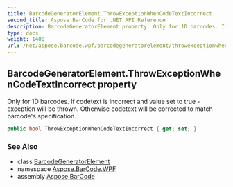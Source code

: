 ```yaml
---
title: BarcodeGeneratorElement.ThrowExceptionWhenCodeTextIncorrect
second_title: Aspose.BarCode for .NET API Reference
description: BarcodeGeneratorElement property. Only for 1D barcodes. If codetext is incorrect and value set to true  exception will be thrown. Otherwise codetext will be corrected to match barcodes specification
type: docs
weight: 1400
url: /net/aspose.barcode.wpf/barcodegeneratorelement/throwexceptionwhencodetextincorrect/
---
```

## BarcodeGeneratorElement.ThrowExceptionWhenCodeTextIncorrect property

Only for 1D barcodes. If codetext is incorrect and value set to true - exception will be thrown. Otherwise codetext will be corrected to match barcode's specification.

```csharp
public bool ThrowExceptionWhenCodeTextIncorrect { get; set; }
```

### See Also

* class [BarcodeGeneratorElement](../)
* namespace [Aspose.BarCode.WPF](../../../aspose.barcode.wpf/)
* assembly [Aspose.BarCode](../../../)


